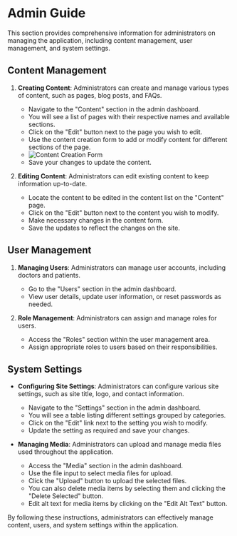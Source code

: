 # Admin Guide

This section provides comprehensive information for administrators on managing the application, including content management, user management, and system settings.

## Content Management

1.  **Creating Content**: Administrators can create and manage various types of content, such as pages, blog posts, and FAQs.
    *   Navigate to the "Content" section in the admin dashboard.
    *   You will see a list of pages with their respective names and available sections.
    *   Click on the "Edit" button next to the page you wish to edit.
    *   Use the content creation form to add or modify content for different sections of the page.
    *   ![Content Creation Form](link_to_screenshot)
    *   Save your changes to update the content.

2.  **Editing Content**: Administrators can edit existing content to keep information up-to-date.
    *   Locate the content to be edited in the content list on the "Content" page.
    *   Click on the "Edit" button next to the content you wish to modify.
    *   Make necessary changes in the content form.
    *   Save the updates to reflect the changes on the site.

## User Management

1.  **Managing Users**: Administrators can manage user accounts, including doctors and patients.
    *   Go to the "Users" section in the admin dashboard.
    *   View user details, update user information, or reset passwords as needed.

2.  **Role Management**: Administrators can assign and manage roles for users.
    *   Access the "Roles" section within the user management area.
    *   Assign appropriate roles to users based on their responsibilities.

## System Settings

*   **Configuring Site Settings**: Administrators can configure various site settings, such as site title, logo, and contact information.
    *   Navigate to the "Settings" section in the admin dashboard.
    *   You will see a table listing different settings grouped by categories.
    *   Click on the "Edit" link next to the setting you wish to modify.
    *   Update the setting as required and save your changes.

*   **Managing Media**: Administrators can upload and manage media files used throughout the application.
    *   Access the "Media" section in the admin dashboard.
    *   Use the file input to select media files for upload.
    *   Click the "Upload" button to upload the selected files.
    *   You can also delete media items by selecting them and clicking the "Delete Selected" button.
    *   Edit alt text for media items by clicking on the "Edit Alt Text" button.

By following these instructions, administrators can effectively manage content, users, and system settings within the application.